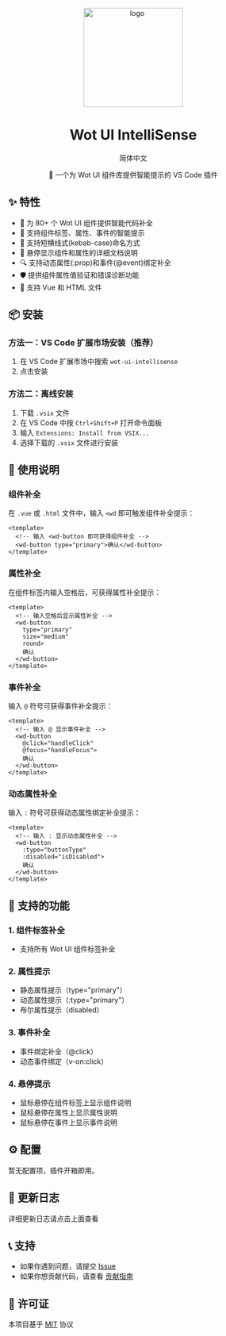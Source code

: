 <p align="center">
    <img alt="logo" src="https://wot-ui.cn/logo.png" width="200">
</p>
<h1 align="center">Wot UI IntelliSense</h1>

<div align="center">
<p>简体中文</p>
</div>

<p align="center">🚀 一个为 Wot UI 组件库提供智能提示的 VS Code 插件</p>

## ✨ 特性

- 🎯 为 80+ 个 Wot UI 组件提供智能代码补全
- 🚀 支持组件标签、属性、事件的智能提示
- 💪 支持短横线式(kebab-case)命名方式
- 📖 悬停显示组件和属性的详细文档说明
- 🔍 支持动态属性(:prop)和事件(@event)绑定补全
- 🛡️ 提供组件属性值验证和错误诊断功能
- 📄 支持 Vue 和 HTML 文件

## 📦 安装

### 方法一：VS Code 扩展市场安装（推荐）
1. 在 VS Code 扩展市场中搜索 `wot-ui-intellisense`
2. 点击安装

### 方法二：离线安装
1. 下载 `.vsix` 文件
2. 在 VS Code 中按 `Ctrl+Shift+P` 打开命令面板
3. 输入 `Extensions: Install from VSIX...`
4. 选择下载的 `.vsix` 文件进行安装

## 🚀 使用说明

### 组件补全
在 `.vue` 或 `.html` 文件中，输入 `<wd` 即可触发组件补全提示：

```vue
<template>
  <!-- 输入 <wd-button 即可获得组件补全 -->
  <wd-button type="primary">确认</wd-button>
</template>
```
### 属性补全
在组件标签内输入空格后，可获得属性补全提示：

```vue
<template>
  <!-- 输入空格后显示属性补全 -->
  <wd-button 
    type="primary" 
    size="medium" 
    round>
    确认
  </wd-button>
</template>
```
### 事件补全
输入 `@` 符号可获得事件补全提示：

```vue
<template>
  <!-- 输入 @ 显示事件补全 -->
  <wd-button 
    @click="handleClick"
    @focus="handleFocus">
    确认
  </wd-button>
</template>
```
### 动态属性补全
输入 `:` 符号可获得动态属性绑定补全提示：

```vue
<template>
  <!-- 输入 : 显示动态属性补全 -->
  <wd-button 
    :type="buttonType"
    :disabled="isDisabled">
    确认
  </wd-button>
</template>
```
## 🎯 支持的功能

### 1. 组件标签补全
- 支持所有 Wot UI 组件标签补全

### 2. 属性提示
- 静态属性提示（type="primary"）
- 动态属性提示（:type="primary"）
- 布尔属性提示（disabled）

### 3. 事件补全
- 事件绑定补全（@click）
- 动态事件绑定（v-on:click）

### 4. 悬停提示
- 鼠标悬停在组件标签上显示组件说明
- 鼠标悬停在属性上显示属性说明
- 鼠标悬停在事件上显示事件说明


## ⚙️ 配置

暂无配置项，插件开箱即用。

## 📝 更新日志

详细更新日志请点击上面查看

## 📞 支持

- 如果你遇到问题，请提交 [Issue](https://github.com/Xiabaiyou/wot-ui-intellisense/issues)
- 如果你想贡献代码，请查看 [贡献指南](./.github/CONTRIBUTING.md)

## 📄 许可证

本项目基于 [MIT](https://zh.wikipedia.org/wiki/MIT%E8%A8%B1%E5%8F%AF%E8%AD%89) 协议